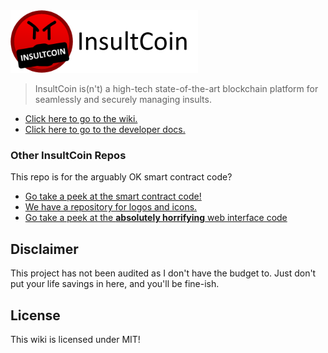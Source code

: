 <img src="https://raw.githubusercontent.com/Dopechain/insultcoin-logo/main/logos/png/insultcoin_with_text.png" alt="InsultCoin Logo" width="300"/>

> InsultCoin is(n't) a high-tech state-of-the-art blockchain platform for seamlessly and securely managing insults.

* [Click here to go to the wiki.](https://github.com/Dopechain/insultcoin-wiki/wiki)
* [Click here to go to the developer docs.](https://github.com/Dopechain/insultcoin-contracts/wiki)

### Other InsultCoin Repos

This repo is for the arguably OK smart contract code?
* [Go take a peek at the smart contract code!](https://github.com/Dopechain/insultcoin-wiki/wiki)
* [We have a repository for logos and icons.](https://github.com/Dopechain/insultcoin-logo)
* [Go take a peek at the **absolutely horrifying** web interface code](https://github.com/Dopechain/insultcoin-web "It's called a 'web' interface because it's a tangled web of spaghetti code.")

## Disclaimer

This project has not been audited as I don't have the budget to. Just don't put your life savings in here, and you'll be fine-ish.

## License

This wiki is licensed under MIT!
